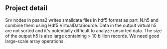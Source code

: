 ## Project detail
Srv nodes in psana2 writes smalldata files in hdf5 format as part_N.h5 and combine them using Hdf5 VirtualDataSource. 
Data in the output virtual h5 are not sorted and it's potentially difficult to analyze unsorted data. The size of the 
output h5 is also large containing > 10 billion records. We need good large-scale array operations. 
